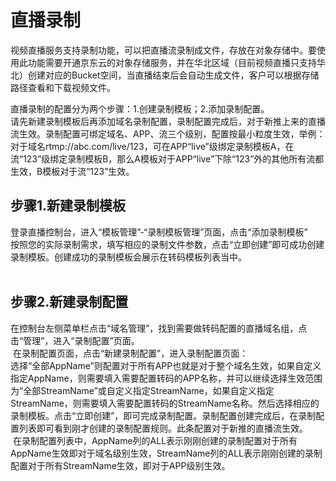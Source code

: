 # 直播录制


视频直播服务支持录制功能，可以把直播流录制成文件，存放在对象存储中。要使用此功能需要开通京东云的对象存储服务，并在华北区域（目前视频直播只支持华北）创建对应的Bucket空间，当直播结束后会自动生成文件，客户可以根据存储路径查看和下载视频文件。

直播录制的配置分为两个步骤：1.创建录制模板；2.添加录制配置。   
请先新建录制模板后再添加域名录制配置，录制配置完成后，对于新推上来的直播流生效。录制配置可绑定域名、APP、流三个级别，配置按最小粒度生效，举例：对于域名rtmp://abc.com/live/123，可在APP“live”级绑定录制模板A，在流“123”级绑定录制模板B，那么A模板对于APP“live”下除“123”外的其他所有流都生效，B模板对于流“123”生效。

## 步骤1.新建录制模板

登录直播控制台，进入“模板管理”-“录制模板管理”页面，点击“添加录制模板”  
按照您的实际录制需求，填写相应的录制文件参数，点击“立即创建”即可成功创建录制模板。创建成功的录制模板会展示在转码模板列表当中。    
![]() 
![]() 

## 步骤2.新建录制配置  

在控制台左侧菜单栏点击“域名管理”，找到需要做转码配置的直播域名组，点击“管理”，进入“录制配置”页面。  
![]()
在录制配置页面，点击“新建录制配置”，进入录制配置页面：  
![]()  
选择“全部AppName”则配置对于所有APP也就是对于整个域名生效，如果自定义指定AppName，则需要填入需要配置转码的APP名称，并可以继续选择生效范围为“全部StreamName”或自定义指定StreamName，如果自定义指定StreamName，则需要填入需要配置转码的StreamName名称。然后选择相应的录制模板。点击“立即创建”，即可完成录制配置。录制配置创建完成后，在录制配置列表即可看到刚才创建的录制配置规则。此条配置对于新推的直播流生效。  
![]() 
在录制配置列表中，AppName列的ALL表示刚刚创建的录制配置对于所有AppName生效即对于域名级别生效，StreamName列的ALL表示刚刚创建的录制配置对于所有StreamName生效，即对于APP级别生效。  
![]()   


